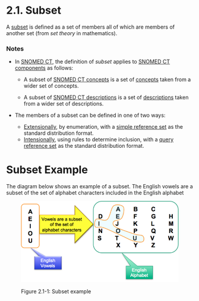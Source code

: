 # 2.1. Subset

A [subset](https://confluence.ihtsdotools.org/display/DOCGLOSS/subset "Glossary link: subset") is defined as  a set of members all of which are members of another set (from  _set theory_ in mathematics).

### Notes

  * In [SNOMED CT](https://confluence.ihtsdotools.org/display/DOCGLOSS/SNOMED+CT "Glossary link: SNOMED CT"), the definition of _subset_ applies to [SNOMED CT components](https://confluence.ihtsdotools.org/display/DOCGLOSS/SNOMED+CT+component "Glossary link: SNOMED CT components") as follows:
    * A subset of [SNOMED CT concepts](https://confluence.ihtsdotools.org/display/DOCGLOSS/SNOMED+CT+concept "Glossary link: SNOMED CT concepts") is a set of [concepts](https://confluence.ihtsdotools.org/display/DOCGLOSS/concept "Glossary link: concepts") taken from a wider set of concepts.

    * A subset of [SNOMED CT descriptions](https://confluence.ihtsdotools.org/display/DOCGLOSS/SNOMED+CT+description "Glossary link: SNOMED CT descriptions") is a set of [descriptions](https://confluence.ihtsdotools.org/display/DOCGLOSS/description "Glossary link: descriptions") taken from a wider set of descriptions.

  * The members of a subset can be defined in one of two ways:
    * [Extensionally](https://confluence.ihtsdotools.org/display/DOCGLOSS/extensional+subset+definition "Glossary link: extensional subset definition"), by enumeration, with a [simple reference set](https://confluence.ihtsdotools.org/display/DOCRELFMT/5.2.1.1+Simple+Reference+Set) as the standard distribution format.
    * [Intensionally](https://confluence.ihtsdotools.org/display/DOCGLOSS/intensional+subset+definition "Glossary link: intensional subset definition"), using rules to determine inclusion, with a [query reference set](https://confluence.ihtsdotools.org/display/DOCRELFMT/5.2.1.7+Query+Specification+Reference+Set) as the standard distribution format.

# Subset Example

The diagram below shows an example of a subset. The English vowels are a subset of the set of alphabet characters included in the English alphabet

<figure><img src="../../images/35985783.png" alt="" title=""><figcaption><p>Figure 2.1-1: Subset example</p></figcaption></figure>

  

  

  

  

